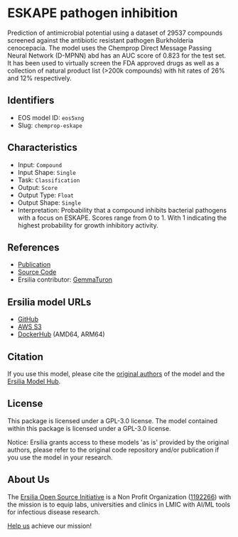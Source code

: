 # ESKAPE pathogen inhibition

Prediction of antimicrobial potential using a dataset of 29537 compounds screened against the antibiotic resistant pathogen Burkholderia cenocepacia. The model uses the Chemprop Direct Message Passing Neural Network (D-MPNN) abd has an AUC score of 0.823 for the test set. It has been used to virtually screen the FDA approved drugs as well as a collection of natural product list (>200k compounds) with hit rates of 26% and 12% respectively.

## Identifiers

* EOS model ID: `eos5xng`
* Slug: `chemprop-eskape`

## Characteristics

* Input: `Compound`
* Input Shape: `Single`
* Task: `Classification`
* Output: `Score`
* Output Type: `Float`
* Output Shape: `Single`
* Interpretation: Probability that a compound inhibits bacterial pathogens with a focus on ESKAPE. Scores range from 0 to 1. With 1 indicating the highest probability for growth inhibitory activity.

## References

* [Publication](https://www.ncbi.nlm.nih.gov/pmc/articles/PMC9624395/)
* [Source Code](https://github.com/cardonalab/Prediction-of-ATB-Activity)
* Ersilia contributor: [GemmaTuron](https://github.com/GemmaTuron)

## Ersilia model URLs
* [GitHub](https://github.com/ersilia-os/eos5xng)
* [AWS S3](https://ersilia-models-zipped.s3.eu-central-1.amazonaws.com/eos5xng.zip)
* [DockerHub](https://hub.docker.com/r/ersiliaos/eos5xng) (AMD64, ARM64)

## Citation

If you use this model, please cite the [original authors](https://www.ncbi.nlm.nih.gov/pmc/articles/PMC9624395/) of the model and the [Ersilia Model Hub](https://github.com/ersilia-os/ersilia/blob/master/CITATION.cff).

## License

This package is licensed under a GPL-3.0 license. The model contained within this package is licensed under a GPL-3.0 license.

Notice: Ersilia grants access to these models 'as is' provided by the original authors, please refer to the original code repository and/or publication if you use the model in your research.

## About Us

The [Ersilia Open Source Initiative](https://ersilia.io) is a Non Profit Organization ([1192266](https://register-of-charities.charitycommission.gov.uk/charity-search/-/charity-details/5170657/full-print)) with the mission is to equip labs, universities and clinics in LMIC with AI/ML tools for infectious disease research.

[Help us](https://www.ersilia.io/donate) achieve our mission!
